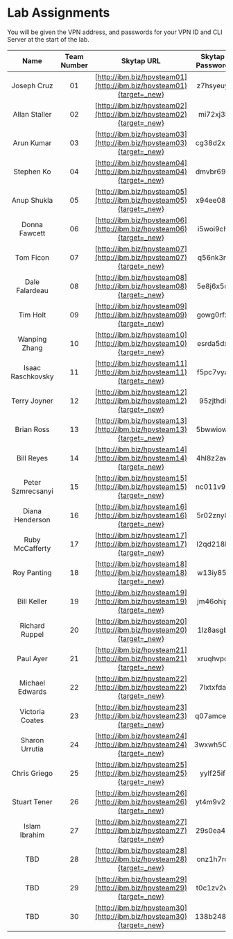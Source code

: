 # Lab Assignments

You will be given the VPN address, and passwords for your VPN ID and CLI Server at the start of the lab.

|Name|Team Number|Skytap URL |Skytap Password|
|:--:|:---------:|:---------:|:-------------:|
|Joseph Cruz|01|[http://ibm.biz/hpvsteam01](http://ibm.biz/hpvsteam01){target=_new}|z7hsyeuy|
|Allan Staller|02|[http://ibm.biz/hpvsteam02](http://ibm.biz/hpvsteam02){target=_new}|mi72xj3i|
|Arun Kumar|03|[http://ibm.biz/hpvsteam03](http://ibm.biz/hpvsteam03){target=_new}|cg38d2x2|
|Stephen Ko|04|[http://ibm.biz/hpvsteam04](http://ibm.biz/hpvsteam04){target=_new}|dmvbr69c|
|Anup Shukla|05|[http://ibm.biz/hpvsteam05](http://ibm.biz/hpvsteam05){target=_new}|x94ee08s|
|Donna Fawcett|06|[http://ibm.biz/hpvsteam06](http://ibm.biz/hpvsteam06){target=_new}|i5woi9ch|
|Tom Ficon|07|[http://ibm.biz/hpvsteam07](http://ibm.biz/hpvsteam07){target=_new}|q56nk3ri|
|Dale Falardeau|08|[http://ibm.biz/hpvsteam08](http://ibm.biz/hpvsteam08){target=_new}|5e8j6x5o|
|Tim Holt|09|[http://ibm.biz/hpvsteam09](http://ibm.biz/hpvsteam09){target=_new}|gowg0rfx|
|Wanping Zhang|10|[http://ibm.biz/hpvsteam10](http://ibm.biz/hpvsteam10){target=_new}|esrda5dx|
|Isaac Raschkovsky|11|[http://ibm.biz/hpvsteam11](http://ibm.biz/hpvsteam11){target=_new}|f5pc7vya|
|Terry Joyner|12|[http://ibm.biz/hpvsteam12](http://ibm.biz/hpvsteam12){target=_new}|95zjthdi|
|Brian Ross|13|[http://ibm.biz/hpvsteam13](http://ibm.biz/hpvsteam13){target=_new}|5bwwiowl|
|Bill Reyes|14|[http://ibm.biz/hpvsteam14](http://ibm.biz/hpvsteam14){target=_new}|4hl8z2aw|
|Peter Szmrecsanyi|15|[http://ibm.biz/hpvsteam15](http://ibm.biz/hpvsteam15){target=_new}|nc011v9c|
|Diana Henderson|16|[http://ibm.biz/hpvsteam16](http://ibm.biz/hpvsteam16){target=_new}|5r02zny8|
|Ruby McCafferty|17|[http://ibm.biz/hpvsteam17](http://ibm.biz/hpvsteam17){target=_new}|l2qd218k|
|Roy Panting|18|[http://ibm.biz/hpvsteam18](http://ibm.biz/hpvsteam18){target=_new}|w13iy85j|
|Bill Keller|19|[http://ibm.biz/hpvsteam19](http://ibm.biz/hpvsteam19){target=_new}|jm46ohip|
|Richard Ruppel|20|[http://ibm.biz/hpvsteam20](http://ibm.biz/hpvsteam20){target=_new}|1lz8asgb|
|Paul Ayer|21|[http://ibm.biz/hpvsteam21](http://ibm.biz/hpvsteam21){target=_new}|xruqhvpo|
|Michael Edwards|22|[http://ibm.biz/hpvsteam22](http://ibm.biz/hpvsteam22){target=_new}|7lxtxfda|
|Victoria Coates|23|[http://ibm.biz/hpvsteam23](http://ibm.biz/hpvsteam23){target=_new}|q07amcee|
|Sharon Urrutia|24|[http://ibm.biz/hpvsteam24](http://ibm.biz/hpvsteam24){target=_new}|3wxwh50g|
|Chris Griego|25|[http://ibm.biz/hpvsteam25](http://ibm.biz/hpvsteam25){target=_new}|yylf25if|
|Stuart Tener|26|[http://ibm.biz/hpvsteam26](http://ibm.biz/hpvsteam26){target=_new}|yt4m9v2e|
|Islam Ibrahim|27|[http://ibm.biz/hpvsteam27](http://ibm.biz/hpvsteam27){target=_new}|29s0ea4b|
|TBD|28|[http://ibm.biz/hpvsteam28](http://ibm.biz/hpvsteam28){target=_new}|onz1h7ro|
|TBD|29|[http://ibm.biz/hpvsteam29](http://ibm.biz/hpvsteam29){target=_new}|t0c1zv2w|
|TBD|30|[http://ibm.biz/hpvsteam30](http://ibm.biz/hpvsteam30){target=_new}|138b248d|



